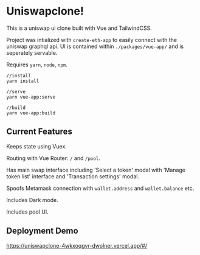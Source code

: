 # Uniswapclone!

This is a uniswap ui clone built with Vue and TailwindCSS.

Project was intialized with `create-eth-app` to easily connect with the uniswap graphql api. UI is contained within `./packages/vue-app/` and is seperately servable.

Requires `yarn`, `node`, `npm`.
```
//install
yarn install

//serve
yarn vue-app:serve

//build
yarn vue-app:build
```
## Current Features
Keeps state using Vuex.

Routing with Vue Router: `/` and `/pool`.

Has main swap interface including 'Select a token' modal with 'Manage token list' interface and 'Transaction settings' modal.

Spoofs Metamask connection with `wallet.address` and `wallet.balance` etc.

Includes Dark mode.

Includes pool UI.

## Deployment Demo
https://uniswapclone-4wkxoqgvr-dwolner.vercel.app/#/